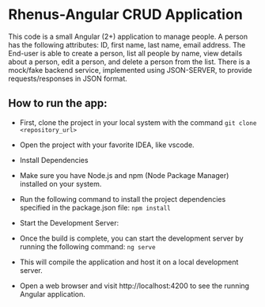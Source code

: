 # Rhenus-Angular CRUD Application
This code is a small Angular (2+) application to manage people.
A person has the following attributes: ID, first name, last name, email address.
The End-user is able to create a person, list all people by name, view details about a person, edit a person, and delete a person from the list.
There is a mock/fake backend service, implemented using JSON-SERVER, to provide requests/responses in JSON format.

## How to run the app:
- First, clone the project in your local system with the command
    `git clone <repository_url>`
- Open the project with your favorite IDEA, like vscode.
- Install Dependencies
- Make sure you have Node.js and npm (Node Package Manager) installed on your system.
- Run the following command to install the project dependencies specified in the package.json file:
    `npm install`
- Start the Development Server:
- Once the build is complete, you can start the development server by running the following command:
      `ng serve`

- This will compile the application and host it on a local development server.
- Open a web browser and visit http://localhost:4200 to see the running Angular application.
